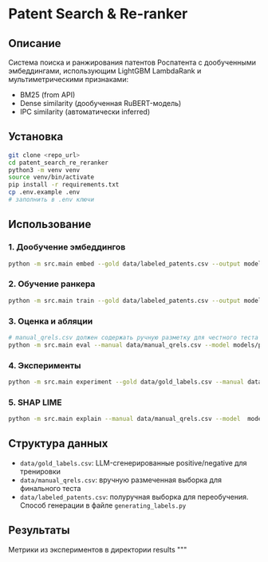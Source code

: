 # Patent Search & Re-ranker

## Описание
Система поиска и ранжирования патентов Роспатента с дообученными эмбеддингами,
использующим LightGBM LambdaRank и мультиметрическими признаками:
- BM25 (from API)
- Dense similarity (дообученная RuBERT-модель)
- IPC similarity (автоматически inferred)

## Установка
```bash
git clone <repo_url>
cd patent_search_re_reranker
python3 -m venv venv
source venv/bin/activate
pip install -r requirements.txt
cp .env.example .env
# заполнить в .env ключи
```

## Использование
### 1. Дообучение эмбеддингов
```bash
python -m src.main embed --gold data/labeled_patents.csv --output models/contrastive-rubert --epochs 3
```

### 2. Обучение ранкера
```bash
python -m src.main train --gold data/labeled_patents.csv --output models/patent_reranker.txt
```

### 3. Оценка и абляции
```bash
# manual_qrels.csv должен содержать ручную разметку для честного теста
python -m src.main eval --manual data/manual_qrels.csv --model models/patent_reranker.txt
```

### 4. Эксперименты
```bash
python -m src.main experiment --gold data/gold_labels.csv --manual data/manual_qrels.csv --model models/patent_reranker.txt
```

### 5. SHAP LIME
```bash
python -m src.main explain --manual data/manual_qrels.csv --model  models/patent_reranker.txt --out results
```

## Структура данных
- `data/gold_labels.csv`: LLM-сгенерированные positive/negative для тренировки
- `data/manual_qrels.csv`: вручную размеченная выборка для финального теста
- `data/labeled_patents.csv`: полуручная выборка для переобучения. Способ генерации в файле `generating_labels.py`

## Результаты
Метрики из экспериментов в директории results
"""
